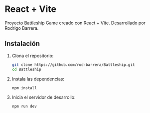 # React + Vite

Proyecto Battleship Game creado con React + Vite.
Desarrollado por Rodrigo Barrera.

## Instalación

1. Clona el repositorio:

   ```bash
   git clone https://github.com/rod-barrera/Battleship.git
   cd Battleship
    ```

2. Instala las dependencias:

   ```bash
   npm install
   ```

3. Inicia el servidor de desarrollo:

   ```bash
   npm run dev
    ```